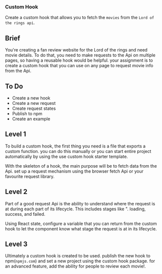 
### Custom Hook
Create a custom hook that allows you to fetch the `movies` from the `Lord of the rings api`.


## Brief
You're creating a fan review website for the Lord of the rings and need movie details. To do 
that, you need to make requests to the Api on multiple pages, so having a reusable hook would 
be helpful. your assignment is to create a custom hook that you can use on any page to request 
movie info from the Api.


## To Do
* Create a new hook
* Create a new request
* Create request states
* Publish to npm
* Create an example


## Level 1
To build a custom hook, the first thing you need is a file that exports a custom function. you 
can do this manually or you can start entire project automatically by using the use custom hook 
starter template.

With the skeleton of a hook, the main purpose will be to fetch data from the Api. set up a request 
mechanism using the browser fetch Api or your favourite request library.


## Level 2
Part of a good request Api is the ability to understand where the request is at during each part of 
its lifecycle. This includes stages like ". loading, success, and failed.

Using React state, configure a variable that you can return from the custom hook to let the component 
know what stage the request is at in its lifecycle.

## Level 3
Ultimately a custom hook is created to be used. publish the new hook to npm(`npmjs.com`) and set a new 
project using the custom hook package. for an advanced feature, add the ability for people to review 
each movie!.


